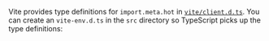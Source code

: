 Vite provides type definitions for `import.meta.hot` in [`vite/client.d.ts`](https://github.com/vitejs/vite/blob/main/packages/vite/client.d.ts). You can create an `vite-env.d.ts` in the `src` directory so TypeScript picks up the type definitions:
```ts [vite-env.d.ts]